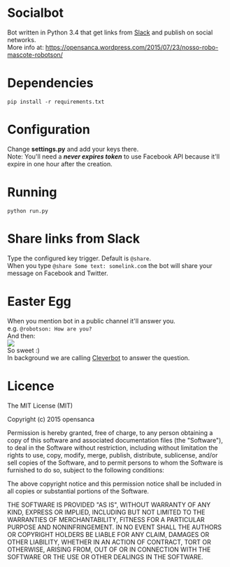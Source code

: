 # Socialbot
Bot written in Python 3.4 that get links from <a href="https://slack.com/" target="_blank">Slack</a> and publish on social networks.
<br>
More info at: <a href="https://opensanca.wordpress.com/2015/07/23/nosso-robo-mascote-robotson/" target="_blank">https://opensanca.wordpress.com/2015/07/23/nosso-robo-mascote-robotson/</a>

# Dependencies
`pip install -r requirements.txt`

# Configuration
Change <b>settings.py</b> and add your keys there.
<br>
Note: You'll need a <b><i>never expires token</i></b> to use Facebook API because it'll expire in one hour after the creation.

# Running
`python run.py`

# Share links from Slack
Type the configured key trigger. Default is `@share`.
<br>
When you type `@share Some text: somelink.com` the bot will share your message on Facebook and Twitter.

# Easter Egg
When you mention bot in a public channel it'll answer you.
<br>
e.g. `@robotson: How are you?`
<br>
And then:
<br>
<img src="http://s3.postimg.org/fm4keu8f7/robotson.png" />
<br>
So sweet :)
<br>
In background we are calling <a href="http://www.cleverbot.com/" target="_blank">Cleverbot</a> to answer the question.

# Licence
The MIT License (MIT)

Copyright (c) 2015 opensanca

Permission is hereby granted, free of charge, to any person obtaining a copy
of this software and associated documentation files (the "Software"), to deal
in the Software without restriction, including without limitation the rights
to use, copy, modify, merge, publish, distribute, sublicense, and/or sell
copies of the Software, and to permit persons to whom the Software is
furnished to do so, subject to the following conditions:

The above copyright notice and this permission notice shall be included in all
copies or substantial portions of the Software.

THE SOFTWARE IS PROVIDED "AS IS", WITHOUT WARRANTY OF ANY KIND, EXPRESS OR
IMPLIED, INCLUDING BUT NOT LIMITED TO THE WARRANTIES OF MERCHANTABILITY,
FITNESS FOR A PARTICULAR PURPOSE AND NONINFRINGEMENT. IN NO EVENT SHALL THE
AUTHORS OR COPYRIGHT HOLDERS BE LIABLE FOR ANY CLAIM, DAMAGES OR OTHER
LIABILITY, WHETHER IN AN ACTION OF CONTRACT, TORT OR OTHERWISE, ARISING FROM,
OUT OF OR IN CONNECTION WITH THE SOFTWARE OR THE USE OR OTHER DEALINGS IN THE
SOFTWARE.
